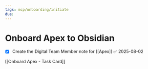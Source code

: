 ```yaml
---
tags: mcp/onboarding/initiate
due: 
---
```

# Onboard Apex to Obsidian

- [x] Create the Digital Team Member note for [[Apex]] ✅ 2025-08-02

[[Onboard Apex - Task Card]]
